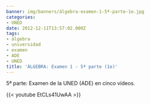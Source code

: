 ```yaml
---
banner: img/banners/álgebra-examen-1-5ª-parte-1e.jpg
categories:
- UNED
date: 2012-12-11T13:57:02.000Z
tags:
- álgebra
- universidad
- examen
- ADE
- UNED
title: 'ÁLGEBRA: Examen 1 - 5ª parte (1e)'
---
```


5ª parte: Examen de la UNED (ADE) en cinco vídeos.

{{< youtube EtCLs41UwAA >}}
